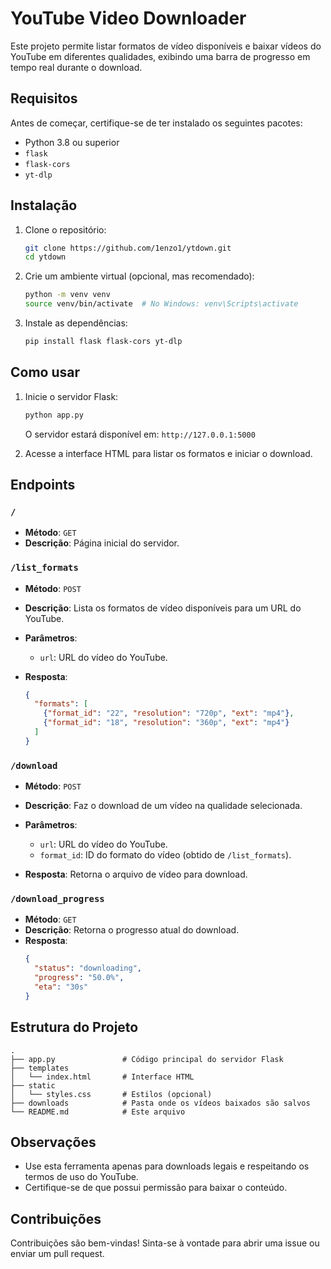 # YouTube Video Downloader

Este projeto permite listar formatos de vídeo disponíveis e baixar vídeos do YouTube em diferentes qualidades, exibindo uma barra de progresso em tempo real durante o download.

## Requisitos

Antes de começar, certifique-se de ter instalado os seguintes pacotes:

- Python 3.8 ou superior
- `flask`
- `flask-cors`
- `yt-dlp`

## Instalação

1. Clone o repositório:

   ```bash
   git clone https://github.com/1enzo1/ytdown.git
   cd ytdown
   ```

2. Crie um ambiente virtual (opcional, mas recomendado):

   ```bash
   python -m venv venv
   source venv/bin/activate  # No Windows: venv\Scripts\activate
   ```

3. Instale as dependências:

   ```bash
   pip install flask flask-cors yt-dlp
   ```

## Como usar

1. Inicie o servidor Flask:

   ```bash
   python app.py
   ```

   O servidor estará disponível em: `http://127.0.0.1:5000`

2. Acesse a interface HTML para listar os formatos e iniciar o download.

## Endpoints

### `/`

- **Método**: `GET`
- **Descrição**: Página inicial do servidor.

### `/list_formats`

- **Método**: `POST`
- **Descrição**: Lista os formatos de vídeo disponíveis para um URL do YouTube.
- **Parâmetros**:
  - `url`: URL do vídeo do YouTube.

- **Resposta**:
  ```json
  {
    "formats": [
      {"format_id": "22", "resolution": "720p", "ext": "mp4"},
      {"format_id": "18", "resolution": "360p", "ext": "mp4"}
    ]
  }
  ```

### `/download`

- **Método**: `POST`
- **Descrição**: Faz o download de um vídeo na qualidade selecionada.
- **Parâmetros**:
  - `url`: URL do vídeo do YouTube.
  - `format_id`: ID do formato do vídeo (obtido de `/list_formats`).

- **Resposta**: Retorna o arquivo de vídeo para download.

### `/download_progress`

- **Método**: `GET`
- **Descrição**: Retorna o progresso atual do download.
- **Resposta**:
  ```json
  {
    "status": "downloading",
    "progress": "50.0%",
    "eta": "30s"
  }
  ```

## Estrutura do Projeto

```
.
├── app.py               # Código principal do servidor Flask
├── templates
│   └── index.html       # Interface HTML
├── static
│   └── styles.css       # Estilos (opcional)
├── downloads            # Pasta onde os vídeos baixados são salvos
└── README.md            # Este arquivo
```

## Observações

- Use esta ferramenta apenas para downloads legais e respeitando os termos de uso do YouTube.
- Certifique-se de que possui permissão para baixar o conteúdo.

## Contribuições

Contribuições são bem-vindas! Sinta-se à vontade para abrir uma issue ou enviar um pull request.

